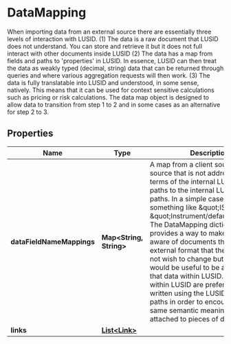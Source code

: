 

# DataMapping

When importing data from an external source there are essentially three levels of interaction with LUSID.  (1) The data is a raw document that LUSID does not understand. You can store and retrieve it but it does not full interact with other documents inside LUSID  (2) The data has a map from fields and paths to 'properties' in LUSID. In essence, LUSID can then treat the data as weakly typed (decimal, string) data that can be returned through queries      and where various aggregation requests will then work.  (3) The data is fully translatable into LUSID and understood, in some sense, natively. This means that it can be used for context sensitive calculations such as pricing or risk calculations.  The data map object is designed to allow data to transition from step 1 to 2 and in some cases as an alternative for step 2 to 3.
## Properties

Name | Type | Description | Notes
------------ | ------------- | ------------- | -------------
**dataFieldNameMappings** | **Map&lt;String, String&gt;** | A map from a client source, or other source that is not addressed in terms of the internal LUSID property paths to the internal LUSID property paths.  In a simple case this could be something like \&quot;ISIN\&quot; to \&quot;Instrument/default/ISIN\&quot;. The DataMapping dictionary provides a way to make LUSID aware of  documents that have an external format that the client might not wish to change but where it would be useful to be able to query that data within LUSID.  Queries within LUSID are preferably to be written using the LUSID property paths in order to encourage the same semantic meaning to be attached to pieces of data. |  [optional]
**links** | [**List&lt;Link&gt;**](Link.md) |  |  [optional]



